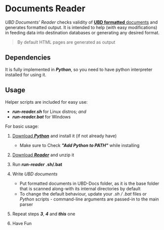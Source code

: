 # Documents Reader

*UBD Documents' Reader* checks validity of [**UBD formatted** documents](https://github.com/ubrant/documents-format) and generates formatted output. It is intended to help (with easy modifications) in feeding data into destination databases or generating any desired format.

> By default HTML pages are generated as output

## Dependencies

It is fully implemented in ***Python***, so you need to have python interpreter installed for using it.

## Usage

Helper scripts are included for easy use:

  * ***run-reader.sh*** for Linux distros; *and*
  * ***run-reader.bat*** for Windows

For basic usage:

1. [Download ***Python***](https://www.python.org/downloads/) and install it (if not already have)
    - Make sure to Check ***"Add Python to PATH"*** while installing

2. [Download ***Reader***](https://github.com/ubrant/documents-reader/archive/refs/heads/main.zip) and unzip it
3. Run ***run-reader*** **.sh/.bat**
4. Write *UBD documents*
    - Put formatted documents in UBD-Docs folder, as it is the base folder that is scanned along-with its internal directories by default
    - To change the default behaviour, update your *.sh / .bat* files or *Python* scripts - command-line arguments are passed-in to the main parser
5. Repeat steps ***3***, ***4*** and ***this*** one
6. Have Fun
